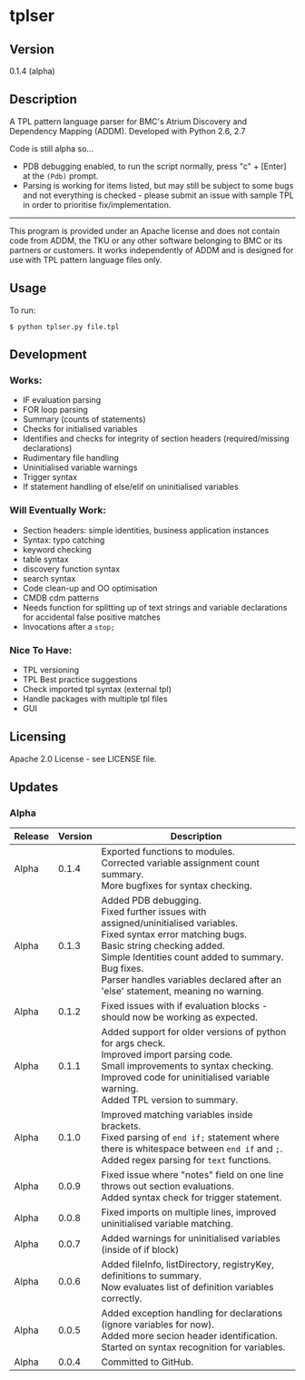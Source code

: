# tplser

## Version

0.1.4 (alpha)

## Description

A TPL pattern language parser for BMC's Atrium Discovery and Dependency Mapping (ADDM). Developed with Python 2.6, 2.7

Code is still alpha so...
- PDB debugging enabled, to run the script normally, press "c" + [Enter] at the `(Pdb)` prompt.
- Parsing is working for items listed, but may still be subject to some bugs and not everything is checked - please submit an issue with sample TPL in order to prioritise fix/implementation.

---

This program is provided under an Apache license and does not contain code from ADDM, the TKU or any other software belonging to BMC or its partners or customers. It works independently of ADDM and is designed for use with TPL pattern language files only.

## Usage

To run:

```
$ python tplser.py file.tpl
```

## Development

### Works:

* IF evaluation parsing
* FOR loop parsing
* Summary (counts of statements)
* Checks for initialised variables
* Identifies and checks for integrity of section headers (required/missing declarations)
* Rudimentary file handling
* Uninitialised variable warnings
* Trigger syntax
* If statement handling of else/elif on uninitialised variables

### Will Eventually Work:

* Section headers: simple identities, business application instances
* Syntax: typo catching
* keyword checking
* table syntax
* discovery function syntax
* search syntax
* Code clean-up and OO optimisation
* CMDB cdm patterns
* Needs function for splitting up of text strings and variable declarations for accidental false positive matches
* Invocations after a `stop;`

### Nice To Have:

* TPL versioning
* TPL Best practice suggestions
* Check imported tpl syntax (external tpl)
* Handle packages with multiple tpl files
* GUI

## Licensing

Apache 2.0 License - see LICENSE file.

## Updates

### Alpha

| Release | Version | Description |
| --- | --- | --- |
| Alpha | 0.1.4 | Exported functions to modules.<br>Corrected variable assignment count summary.<br>More bugfixes for syntax checking. |
| Alpha | 0.1.3 | Added PDB debugging.<br>Fixed further issues with assigned/uninitialised variables.<br>Fixed syntax error matching bugs.<br>Basic string checking added.<br>Simple Identities count added to summary. Bug fixes.<br>Parser handles variables declared after an 'else' statement, meaning no warning. |
| Alpha | 0.1.2 | Fixed issues with if evaluation blocks - should now be working as expected. |
| Alpha | 0.1.1 | Added support for older versions of python for args check.<br>Improved import parsing code.<br>Small improvements to syntax checking.<br>Improved code for uninitialised variable warning.<br>Added TPL version to summary. |
| Alpha | 0.1.0 | Improved matching variables inside brackets.<br>Fixed parsing of `end if;` statement where there is whitespace between `end if` and `;`.<br>Added regex parsing for `text` functions. |
| Alpha | 0.0.9 | Fixed issue where "notes" field on one line throws out section evaluations.<br>Added syntax check for trigger statement. |
| Alpha | 0.0.8 | Fixed imports on multiple lines, improved uninitialised variable matching. |
| Alpha | 0.0.7 | Added warnings for uninitialised variables (inside of if block) |
| Alpha | 0.0.6 | Added fileInfo, listDirectory, registryKey, definitions to summary.<br>Now evaluates list of definition variables correctly. |
| Alpha | 0.0.5 | Added exception handling for declarations (ignore variables for now).<br>Added more secion header identification.<br>Started on syntax recognition for variables. |
| Alpha | 0.0.4 | Committed to GitHub. |
